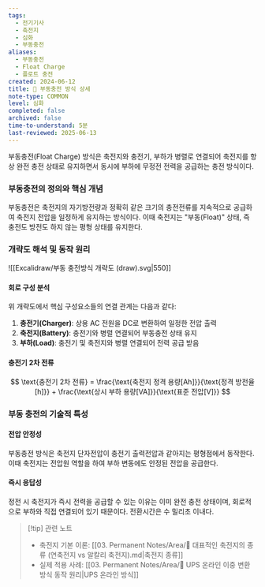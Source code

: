 ```yaml
---
tags:
  - 전기기사
  - 축전지
  - 심화
  - 부동충전
aliases:
  - 부동충전
  - Float Charge
  - 플로트 충전
created: 2024-06-12
title: 📝 부동충전 방식 상세
note-type: COMMON
level: 심화
completed: false
archived: false
time-to-understand: 5분
last-reviewed: 2025-06-13
---
```


부동충전(Float Charge) 방식은 축전지와 충전기, 부하가 병렬로 연결되어 축전지를 항상 완전 충전 상태로 유지하면서 동시에 부하에 무정전 전력을 공급하는 충전 방식이다.

### 부동충전의 정의와 핵심 개념

부동충전은 축전지의 자기방전량과 정확히 같은 크기의 충전전류를 지속적으로 공급하여 축전지 전압을 일정하게 유지하는 방식이다. 이때 축전지는 "부동(Float)" 상태, 즉 충전도 방전도 하지 않는 평형 상태를 유지한다.

### 개략도 해석 및 동작 원리

![[Excalidraw/부동 충전방식 개략도 (draw).svg|550]]

#### 회로 구성 분석
위 개략도에서 핵심 구성요소들의 연결 관계는 다음과 같다:

1. **충전기(Charger)**: 상용 AC 전원을 DC로 변환하여 일정한 전압 출력
2. **축전지(Battery)**: 충전기와 병렬 연결되어 부동충전 상태 유지
3. **부하(Load)**: 충전기 및 축전지와 병렬 연결되어 전력 공급 받음

#### 충전기 2차 전류

$$
\text{충전기 2차 전류} = \frac{\text{축전지 정격 용량[Ah]}}{\text{정격 방전율[h]}} + \frac{\text{상시 부하 용량[VA]}}{\text{표준 전압[V]}}
$$


### 부동 충전의 기술적 특성

#### 전압 안정성
부동충전 방식은 축전지 단자전압이 충전기 출력전압과 같아지는 평형점에서 동작한다. 이때 축전지는 전압원 역할을 하여 부하 변동에도 안정된 전압을 공급한다.

#### 즉시 응답성  
정전 시 축전지가 즉시 전력을 공급할 수 있는 이유는 이미 완전 충전 상태이며, 회로적으로 부하와 직접 연결되어 있기 때문이다. 전환시간은 수 밀리초 이내다.


>[!tip] 관련 노트  
>- 축전지 기본 이론: [[03. Permanent Notes/Area/📝 대표적인 축전지의 종류 (연축전지 vs 알칼리 축전지).md|축전지 종류]]
>- 실제 적용 사례: [[03. Permanent Notes/Area/📝 UPS 온라인 이중 변환 방식 동작 원리|UPS 온라인 방식]] 